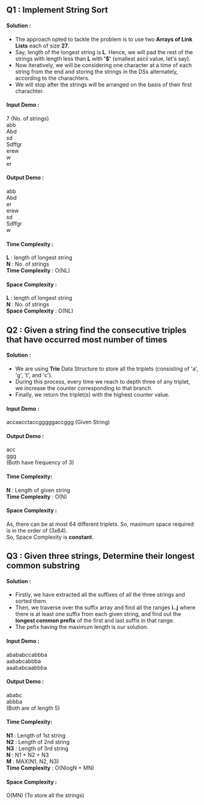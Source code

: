 ## Q1 : Implement String Sort
#### Solution : 
* The approach opted to tackle the problem is to use two **Arrays of Link Lists** each of size **27**.<br>
* Say, length of the longest string is **L**. Hence, we will pad the rest of the strings with length less than **L** with **'$'** (smallest ascii value, let's say). <br>
* Now iteratively, we will be considering one character at a time of each string from the end and storing the strings in the DSs alternately, according to the charachters.<br>
* We will stop after the strings will be arranged on the basis of their first charachter.
#### Input Demo :
7 (No. of strings)<br>
abb<br>
Abd<br>
sd<br>
Sdffgr<br>
erew<br>
w<br>
er
#### Output Demo :
abb<br>
Abd<br>
er<br>
erew<br>
sd<br>
Sdffgr<br>
w
#### Time Complexity :
**L** : length of longest string<br>
**N** : No. of strings<br>
**Time Complexity** : O(NL)
#### Space Complexity :
**L** : length of longest string<br>
**N** : No. of strings<br>
**Space Complexity** : O(NL)

## Q2 : Given a string find the consecutive triples that have occurred most number of times
#### Solution :
* We are using **Trie** Data Structure to store all the triplets (consisting of 'a', 'g', 't', and 'c').
* During this process, every time we reach to depth three of any triplet, we increase the counter corresponding to that branch.
* Finally, we return the triplet(s) with the highest counter value.
#### Input Demo :
accaacctaccgggggaccggg (Given String)
#### Output Demo :
acc<br>
ggg<br>
(Both have frequency of 3)
#### Time Complexity:
**N** : Length of given string<br>
**Time Complexity** : O(N)
#### Space Complexity :
As, there can be at most 64 different triplets. So, maximum space required is in the order of (3x64).<br>
So, Space Complexity is **constant**.

## Q3 : Given three strings, Determine their longest common substring
#### Solution :
* Firstly, we have extracted all the suffixes of all the three strings and sorted them.
* Then, we traverse over the suffix array and find all the ranges **i..j** where there is at least one suffix from each given string, and find out the **longest common prefix** of the first and last suffix in that range.
* The pefix having the maximum length is our solution.
#### Input Demo :
abababccabbba<br>
aababcabbba<br>
aaababcaabbba<br>
#### Output Demo :
ababc<br>
abbba<br>
(Both are of length 5)
#### Time Complexity:
**N1** : Length of 1st string<br>
**N2** : Length of 2nd string<br>
**N3** : Length of 3rd string<br>
**N** : N1 + N2 + N3<br>
**M** : MAX(N1, N2, N3)<br>
**Time Complexity** : O(NlogN + MN)
#### Space Complexity :
O(MN) (To store all the strings)

